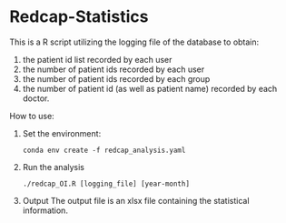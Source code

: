 # Redcap-Statistics
This is a R script utilizing the logging file of the database to obtain:    
  1. the patient id list recorded by each user  
  2. the number of patient ids recorded by each user  
  3. the number of patient ids recorded by each group  
  4. the number of patient id (as well as patient name) recorded by each doctor.  

How to use:   
1. Set the environment:      
   ```   
   conda env create -f redcap_analysis.yaml
   ```     
2. Run the analysis     
   ```
   ./redcap_OI.R [logging_file] [year-month]
   ```
3. Output
   The output file is an xlsx file containing the statistical information.
